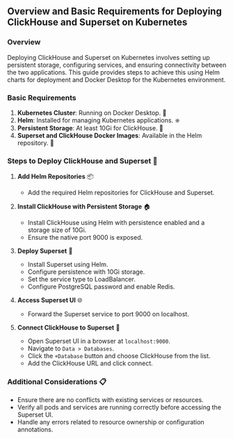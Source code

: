 ## Overview and Basic Requirements for Deploying ClickHouse and Superset on Kubernetes

### Overview
Deploying ClickHouse and Superset on Kubernetes involves setting up persistent storage, configuring services, and ensuring connectivity between the two applications. This guide provides steps to achieve this using Helm charts for deployment and Docker Desktop for the Kubernetes environment.

### Basic Requirements
1. **Kubernetes Cluster**: Running on Docker Desktop. 🐳
2. **Helm**: Installed for managing Kubernetes applications. ⎈
3. **Persistent Storage**: At least 10Gi for ClickHouse. 💾
4. **Superset and ClickHouse Docker Images**: Available in the Helm repository. 🐋

### Steps to Deploy ClickHouse and Superset 🚀

1. **Add Helm Repositories** 📦
   - Add the required Helm repositories for ClickHouse and Superset.

2. **Install ClickHouse with Persistent Storage** 🏠
   - Install ClickHouse using Helm with persistence enabled and a storage size of 10Gi.
   - Ensure the native port 9000 is exposed.

3. **Deploy Superset** 🚀
   - Install Superset using Helm.
   - Configure persistence with 10Gi storage.
   - Set the service type to LoadBalancer.
   - Configure PostgreSQL password and enable Redis.

4. **Access Superset UI** 🌐
   - Forward the Superset service to port 9000 on localhost.

5. **Connect ClickHouse to Superset** 🔗
   - Open Superset UI in a browser at `localhost:9000`.
   - Navigate to `Data > Databases`.
   - Click the `+Database` button and choose ClickHouse from the list.
   - Add the ClickHouse URL and click connect.

### Additional Considerations 📋
- Ensure there are no conflicts with existing services or resources.
- Verify all pods and services are running correctly before accessing the Superset UI.
- Handle any errors related to resource ownership or configuration annotations.
